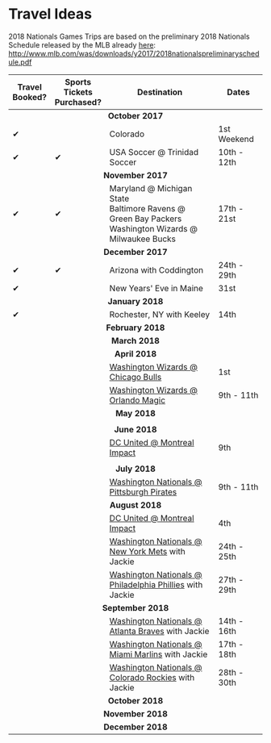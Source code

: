 # Travel Ideas

2018 Nationals Games Trips are based on the preliminary 2018 Nationals Schedule released by the MLB already <a href = 'http://www.mlb.com/was/downloads/y2017/2018nationalspreliminaryschedule.pdf' target = '_blank'>here</a>: http://www.mlb.com/was/downloads/y2017/2018nationalspreliminaryschedule.pdf
<table>
  <tr><thead>
    <th>Travel<br/>Booked?</th><th>Sports<br/>Tickets<br/>Purchased?</th><th align = 'center'>Destination</th><th>Dates</th>
  </thead></tr>
  <tr><td colspan = '4' align='center'><strong>October 2017</strong></td></tr>
  <tr><td>&#10004;</td><td></td><td>Colorado</td><td>1st Weekend</td></tr>
  <tr><td>&#10004;</td><td>&#10004;</td><td>USA Soccer @ Trinidad Soccer</td><td>10th - 12th</td></tr>
  <tr><td colspan = '4' align='center'><strong>November 2017</strong></td></tr>
  <tr><td>&#10004;</td><td>&#10004;</td><td>Maryland @ Michigan State<br/>Baltimore Ravens @ Green Bay Packers<br/>Washington Wizards @ Milwaukee Bucks</td><td>17th - 21st</td></tr>
  <tr><td colspan = '4' align='center'><strong>December 2017</strong></td></tr>
    <tr><td>&#10004;</td><td>&#10004;</td><td>Arizona with Coddington</td><td>24th - 29th</td></tr>
  <tr><td>&#10004;</td><td></td><td>New Years' Eve in Maine</td><td>31st</td></tr>
  <tr><td colspan = '4' align='center'><strong>January 2018</strong></td></tr>
  <tr><td>&#10004;</td><td></td><td>Rochester, NY with Keeley</td><td>14th</td></tr>
  <tr><td colspan = '4' align='center'><strong>February 2018</strong></td></tr>
  <tr><td colspan = '4' align='center'><strong>March 2018</strong></td></tr>
  <tr><td colspan = '4' align='center'><strong>April 2018</strong></td></tr>
  <tr><td></td><td></td><td><a href = 'https://seatgeek.com/wizards-at-bulls-tickets/4-1-2018-chicago-illinois-united-center/nba/3993891' target = '_blank'>Washington Wizards @ Chicago Bulls</a></td><td>1st</td></tr>
  <tr><td></td><td></td><td><a href = 'https://seatgeek.com/wizards-at-magic-tickets/4-11-2018-orlando-florida-amway-center/nba/3993598' target = '_blank'>Washington Wizards @ Orlando Magic</a></td><td>9th - 11th</td></tr>
  <tr><td colspan = '4' align='center'><strong>May 2018</strong></td></tr>
  <tr><td colspan = '4'></td></tr>
  <tr><td colspan = '4' align='center'><strong>June 2018</strong></td></tr>
  <tr><td></td><td></td><td><a href = 'https://seatgeek.com/d-c-united-at-seattle-sounders-fc-tickets/mls/2018-06-09-7-pm/4205485' target = '_blank'>DC United @ Montreal Impact</a></td><td>9th</td></tr>
  <tr><td colspan = '4'></td></tr>
  <tr><td colspan = '4' align='center'><strong>July 2018</strong></td></tr>
  <tr><td></td><td></td><td><a href = 'http://www.espn.com/mlb/team/schedule/_/name/pit/pittsburgh-pirates' target = '_blank'>Washington Nationals @ Pittsburgh Pirates</a></td><td>9th - 11th</td></tr>
  <tr><td colspan = '4' align='center'><strong>August 2018</strong></td></tr>
  <tr><td></td><td></td><td><a href = 'https://www.stubhub.com/montreal-impact-tickets-montreal-impact-montreal-saputo-stadium-8-4-2018/event/103406477/' target = '_blank'>DC United @ Montreal Impact</a></td><td>4th</td></tr>
  <tr><td></td><td></td><td><a href = 'https://seatgeek.com/nationals-at-mets-tickets/8-24-2018-new-york-new-york-citi-field/mlb/4121924' target = '_blank'>Washington Nationals @ New York Mets</a> with Jackie</td><td>24th - 25th</td></tr>
  <tr><td></td><td></td><td><a href = 'http://www.espn.com/mlb/team/schedule/_/name/phi/half/2' target = '_blank'>Washington Nationals @ Philadelphia Phillies</a> with Jackie</td><td>27th - 29th</td></tr>
  <tr><td colspan = '4' align='center'><strong>September 2018</strong></td></tr>
  <tr><td></td><td></td><td><a href = 'https://seatgeek.com/nationals-at-braves-tickets/9-14-2018-atlanta-georgia-suntrust-park/mlb/4121934' target = '_blank'>Washington Nationals @ Atlanta Braves</a> with Jackie</td><td>14th - 16th</td></tr>
  <tr><td></td><td></td><td><a href = 'https://seatgeek.com/nationals-at-marlins-tickets/9-17-2018-miami-florida-marlins-park/mlb/4121958' target = '_blank'>Washington Nationals @ Miami Marlins</a> with Jackie</td><td>17th - 18th</td></tr>
  <tr><td></td><td></td><td><a href = 'https://seatgeek.com/nationals-at-rockies-tickets/9-28-2018-denver-colorado-coors-field/mlb/4121978' target = '_blank'>Washington Nationals @ Colorado Rockies</a> with Jackie</td><td>28th - 30th</td></tr>
  <tr><td colspan = '4' align='center'><strong>October 2018</strong></td></tr>
  <tr><td colspan = '4' align='center'><strong>November 2018</strong></td></tr>
  <tr><td colspan = '4' align='center'><strong>December 2018</strong></td></tr>
</table>